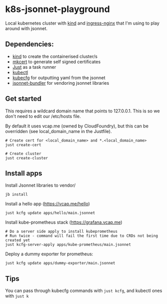 # k8s-jsonnet-playground

Local kubernetes cluster with [kind](https://github.com/kubernetes-sigs/kind) and [ingress-nginx](https://github.com/kubernetes/ingress-nginx) that I'm using to play around with jsonnet.

## Dependencies:
- [kind](https://github.com/kubernetes-sigs/kind) to create the containerised cluster/s
- [mkcert](https://github.com/FiloSottile/mkcert) to generate self signed certificates
- [Just](https://github.com/casey/just) as a task runner
- [kubectl](https://kubernetes.io/docs/tasks/tools/#kubectl)
- [kubecfg](https://github.com/kubecfg/kubecfg) for outputting yaml from the jsonnet
- [jsonnet-bundler](https://github.com/jsonnet-bundler/jsonnet-bundler) for vendoring jsonnet libraries

## Get started

This requires a wildcard domain name that points to 127.0.0.1. This is so we don't need to edit our /etc/hosts file.

By default it uses vcap.me (owned by CloudFoundry), but this can be overridden (see local_domain_name in the Justfile). 

```
# Create cert for <local_domain_name> and *.<local_domain_name>
just create-cert

# Create cluster
just create-cluster
```

## Install apps

Install Jsonnet libraries to vendor/
```
jb install
```

Install a hello app (https://vcap.me/hello)
```
just kcfg update apps/hello/main.jsonnet
```

Install kube-prometheus stack (https://grafana.vcap.me)
```
# Do a server side apply to install kubeprometheus
# Run twice - command will fail the first time due to CRDs not being created yet
just kcfg-server-apply apps/kube-prometheus/main.jsonnet
```

Deploy a dummy exporter for prometheus:
```
just kcfg update apps/dummy-exporter/main.jsonnet
```

## Tips

You can pass through kubecfg commands with `just kcfg`, and kubectl ones with `just k`
